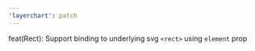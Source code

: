 ```yaml
---
'layerchart': patch
---
```


feat(Rect): Support binding to underlying svg `<rect>` using `element` prop
